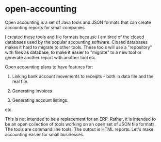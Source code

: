 # open-accounting

Open accounting is a set of Java tools and JSON formats that can create accounting reports for small companies.

I created these tools and file formats because I am tired of the closed databases used by the popular accounting
software. Closed databases makes it hard to migrate to other tools. These tools will use a "repository" with files
as database, to make it easier to "migrate" to a new tool or generate another report with another tool etc.


Open accounting plans to have features for:


1) Linking bank account movements to receipts - both in data file and the real file.

2) Generating invoices

3) Generating account listings.


etc.


This is not intended to be a replacement for an ERP. Rather, it is intended to be an open collection of tools
working on an open set of JSON file formats. The tools are command line tools. The output is HTML reports.
Let's make accounting easier for small businesses.

